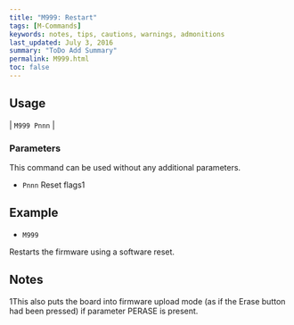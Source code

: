 ```yaml
---
title: "M999: Restart" 
tags: [M-Commands]
keywords: notes, tips, cautions, warnings, admonitions
last_updated: July 3, 2016
summary: "ToDo Add Summary"
permalink: M999.html
toc: false
---
```



## Usage ##

| `M999 Pnnn` | 

### Parameters ###

This command can be used without any additional parameters.
+ `Pnnn` Reset flags1

## Example ##

+ `M999`

Restarts the firmware using a software reset.

## Notes ##

1This also puts the board into firmware upload mode (as if the Erase button had been pressed) if parameter PERASE is present.
